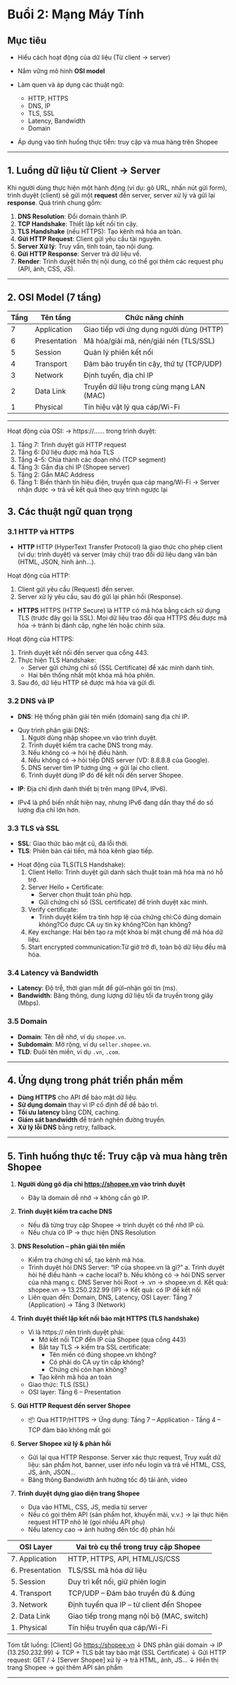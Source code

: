 # Buổi 2: Mạng Máy Tính

## Mục tiêu

* Hiểu cách hoạt động của dữ liệu (Từ client → server)
* Nắm vững mô hình **OSI model**
* Làm quen và áp dụng các thuật ngữ:

  * HTTP, HTTPS
  * DNS, IP
  * TLS, SSL
  * Latency, Bandwidth
  * Domain
* Áp dụng vào tình huống thực tiễn: truy cập và mua hàng trên Shopee

---

## 1. Luồng dữ liệu từ Client → Server

Khi người dùng thực hiện một hành động (ví dụ: gõ URL, nhấn nút gửi form), trình duyệt (client) sẽ gửi một **request** đến server, server xử lý và gửi lại **response**. Quá trình chung gồm:

1. **DNS Resolution**: Đổi domain thành IP.
2. **TCP Handshake**: Thiết lập kết nối tin cậy.
3. **TLS Handshake** (nếu HTTPS): Tạo kênh mã hóa an toàn.
4. **Gửi HTTP Request**: Client gửi yêu cầu tài nguyên.
5. **Server Xử lý**: Truy vấn, tính toán, tạo nội dung.
6. **Gửi HTTP Response**: Server trả dữ liệu về.
7. **Render**: Trình duyệt hiển thị nội dung, có thể gọi thêm các request phụ (API, ảnh, CSS, JS).

---

## 2. OSI Model (7 tầng)

| Tầng | Tên tầng     | Chức năng chính                          |
| ---- | ------------ | ---------------------------------------- |
| 7    | Application  | Giao tiếp với ứng dụng người dùng (HTTP) |
| 6    | Presentation | Mã hóa/giải mã, nén/giải nén (TLS/SSL)   |
| 5    | Session      | Quản lý phiên kết nối                    |
| 4    | Transport    | Đảm bảo truyền tin cậy, thứ tự (TCP/UDP) |
| 3    | Network      | Định tuyến, địa chỉ IP                   |
| 2    | Data Link    | Truyền dữ liệu trong cùng mạng LAN (MAC) |
| 1    | Physical     | Tín hiệu vật lý qua cáp/Wi-Fi            |

---
Hoạt động của OSI: 
-> https://...... trong trình duyệt:
1. Tầng 7: Trình duyệt gửi HTTP request
2. Tầng 6: Dữ liệu được mã hóa TLS
3. Tầng 4–5: Chia thành các đoạn nhỏ (TCP segment)
4. Tầng 3: Gắn địa chỉ IP (Shopee server)
5. Tầng 2: Gắn MAC Address
6. Tầng 1: Biến thành tín hiệu điện, truyền qua cáp mạng/Wi-Fi
→ Server nhận được → trả về kết quả theo quy trình ngược lại

## 3. Các thuật ngữ quan trọng

### 3.1 HTTP và HTTPS

* **HTTP**
HTTP (HyperText Transfer Protocol) là giao thức cho phép client (ví dụ: trình duyệt) và server (máy chủ) trao đổi dữ liệu dạng văn bản (HTML, JSON, hình ảnh...).

Hoạt động của HTTP:
1. Client gửi yêu cầu (Request) đến server.
2. Server xử lý yêu cầu, sau đó gửi lại phản hồi (Response).

* **HTTPS**
HTTPS (HTTP Secure) là HTTP có mã hóa bằng cách sử dụng TLS (trước đây gọi là SSL).
Mọi dữ liệu trao đổi qua HTTPS đều được mã hóa → tránh bị đánh cắp, nghe lén hoặc chỉnh sửa.

Hoạt động của HTTPS:
1. Trình duyệt kết nối đến server qua cổng 443.
2. Thực hiện TLS Handshake:
    - Server gửi chứng chỉ số (SSL Certificate) để xác minh danh tính.
    - Hai bên thống nhất một khóa mã hóa phiên.
3. Sau đó, dữ liệu HTTP sẽ được mã hóa và gửi đi.

### 3.2 DNS và IP

* **DNS**: Hệ thống phân giải tên miền (domain) sang địa chỉ IP.
- Quy trình phân giải DNS:
    1. Người dùng nhập shopee.vn vào trình duyệt.
    2. Trình duyệt kiểm tra cache DNS trong máy.
    3. Nếu không có → hỏi hệ điều hành.
    4. Nếu không có → hỏi tiếp DNS server (VD: 8.8.8.8 của Google).
    5. DNS server tìm IP tương ứng → gửi lại cho client.
    6. Trình duyệt dùng IP đó để kết nối đến server Shopee.

* **IP**: Địa chỉ định danh thiết bị trên mạng (IPv4, IPv6).
- IPv4 là phổ biến nhất hiện nay, nhưng IPv6 đang dần thay thế do số lượng địa chỉ lớn hơn.

### 3.3 TLS và SSL

* **SSL**: Giao thức bảo mật cũ, đã lỗi thời.
* **TLS**: Phiên bản cải tiến, mã hóa kênh giao tiếp.
- Hoạt động của TLS(TLS Handshake):
    1. Client Hello: Trình duyệt gửi danh sách thuật toán mã hóa mà nó hỗ trợ.
    2. Server Hello + Certificate:
        + Server chọn thuật toán phù hợp.
        + Gửi chứng chỉ số (SSL certificate) để trình duyệt xác minh.
    3. Verify certificate:
        + Trình duyệt kiểm tra tính hợp lệ của chứng chỉ:Có đúng domain không?Có được CA uy tín ký không?Còn hạn không?
    4. Key exchange: Hai bên tạo ra một khóa bí mật chung để mã hóa dữ liệu.
    5. Start encrypted communication:Từ giờ trở đi, toàn bộ dữ liệu đều mã hóa.

### 3.4 Latency và Bandwidth

* **Latency**: Độ trễ, thời gian mất để gửi–nhận gói tin (ms).
* **Bandwidth**: Băng thông, dung lượng dữ liệu tối đa truyền trong giây (Mbps).

### 3.5 Domain

* **Domain**: Tên dễ nhớ, ví dụ `shopee.vn`.
* **Subdomain**: Mở rộng, ví dụ `seller.shopee.vn`.
* **TLD**: Đuôi tên miền, ví dụ `.vn`, `.com`.

---

## 4. Ứng dụng trong phát triển phần mềm

* **Dùng HTTPS** cho API để bảo mật dữ liệu.
* **Sử dụng domain** thay vì IP cố định để dễ bảo trì.
* **Tối ưu latency** bằng CDN, caching.
* **Giám sát bandwidth** để tránh nghẽn đường truyền.
* **Xử lý lỗi DNS** bằng retry, fallback.

---

## 5. Tình huống thực tế: Truy cập và mua hàng trên Shopee

1. **Người dùng gõ địa chỉ https://shopee.vn vào trình duyệt**

   * Đây là domain dễ nhớ → không cần gõ IP.
2. **Trình duyệt kiểm tra cache DNS**

   * Nếu đã từng truy cập Shopee → trình duyệt có thể nhớ IP cũ.
   * Nếu chưa có IP → thực hiện DNS Resolution
3. **DNS Resolution – phân giải tên miền**

   * Kiểm tra chứng chỉ số, tạo kênh mã hóa.
   * Trình duyệt hỏi DNS Server: “IP của shopee.vn là gì?”
        a.	Trình duyệt hỏi hệ điều hành → cache local?
        b.	Nếu không có → hỏi DNS server của nhà mạng
        c.	DNS Server hỏi Root → .vn → shopee.vn
        d.	Kết quả: shopee.vn → 13.250.232.99 (IP)
    -> Kết quả: có IP để kết nối
    * Liên quan đến: Domain, DNS, Latency, OSI Layer: Tầng 7 (Application) → Tầng 3 (Network)
4. **Trình duyệt thiết lập kết nối bảo mật HTTPS (TLS handshake)**

   * Vì là https:// nên trình duyệt phải:
        - Mở kết nối TCP đến IP của Shopee (qua cổng 443)
        - Bắt tay TLS → kiểm tra SSL certificate:
            + Tên miền có đúng shopee.vn không?
            + Có phải do CA uy tín cấp không?
            + Chứng chỉ còn hạn không?
        - Tạo kênh mã hóa an toàn
    * Giao thức: TLS (SSL)
    * OSI layer: Tầng 6 – Presentation
5. **Gửi HTTP Request đến server Shopee**

   * 📦 Qua HTTP/HTTPS -> Ứng dụng: Tầng 7 – Application - Tầng 4 – TCP đảm bảo không mất gói
6. **Server Shopee xử lý & phản hồi**

   *  Gửi lại qua HTTP Response. Server xác thực request, Truy xuất dữ liệu: sản phẩm hot, banner, user info nếu login và trả về HTML, CSS, JS, ảnh, JSON…
   * Băng thông Bandwidth ảnh hưởng tốc độ tải ảnh, video
7. **Trình duyệt dựng giao diện trang Shopee**

   * Dựa vào HTML, CSS, JS, media từ server
   * Nếu có gọi thêm API (sản phẩm hot, khuyến mãi, v.v.) → lại thực hiện request HTTP nhỏ lẻ (gọi nhiều API phụ)
   * Nếu latency cao → ảnh hưởng đến tốc độ phản hồi

| OSI Layer       | Vai trò cụ thể trong truy cập Shopee      |
| --------------- | ----------------------------------------- |
| 7. Application  | HTTP, HTTPS, API, HTML/JS/CSS             |
| 6. Presentation | TLS/SSL mã hóa dữ liệu                    |
| 5. Session      | Duy trì kết nối, giữ phiên login          |
| 4. Transport    | TCP/UDP – Đảm bảo truyền đủ & đúng        |
| 3. Network      | Định tuyến qua IP – từ client đến Shopee  |
| 2. Data Link    | Giao tiếp trong mạng nội bộ (MAC, switch) |
| 1. Physical     | Tín hiệu truyền qua cáp/Wi-Fi             |

Tóm tắt luồng: 
[Client] Gõ https://shopee.vn
   ↓
DNS phân giải domain → IP (13.250.232.99)
   ↓
TCP + TLS bắt tay bảo mật (SSL Certificate)
   ↓
Gửi HTTP request: GET /
   ↓
[Server Shopee] xử lý → trả HTML, ảnh, JS...
   ↓
Hiển thị trang Shopee → gọi thêm API sản phẩm

---


